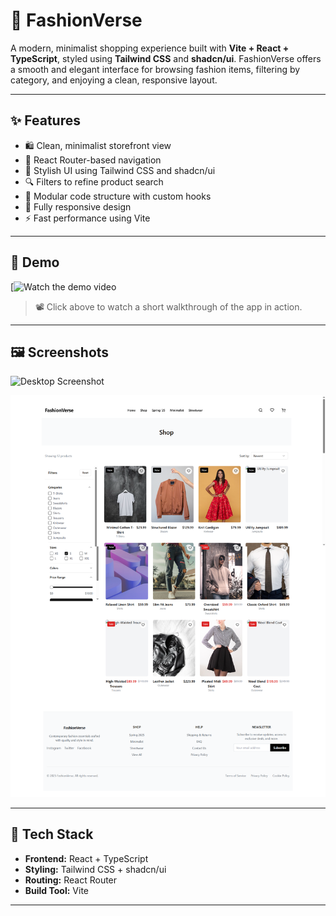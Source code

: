 # 👗 FashionVerse

A modern, minimalist shopping experience built with **Vite + React + TypeScript**, styled using **Tailwind CSS** and **shadcn/ui**. FashionVerse offers a smooth and elegant interface for browsing fashion items, filtering by category, and enjoying a clean, responsive layout.

---

## ✨ Features

- 🛍️ Clean, minimalist storefront view
- 🧭 React Router-based navigation
- 🎨 Stylish UI using Tailwind CSS and shadcn/ui
- 🔍 Filters to refine product search
- 🧠 Modular code structure with custom hooks
- 📱 Fully responsive design
- ⚡ Fast performance using Vite

---

## 🎥 Demo

[![Watch the demo video](https://youtu.be/XTe86exBLA4)

> 📽️ Click above to watch a short walkthrough of the app in action.

---

## 🖼️ Screenshots

![Desktop Screenshot](shop2.png)


![Mobile Screenshot](shop1.png)

---

## 🚀 Tech Stack

- **Frontend:** React + TypeScript
- **Styling:** Tailwind CSS + shadcn/ui
- **Routing:** React Router
- **Build Tool:** Vite

---



